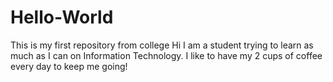 # Hello-World
This is my first repository from college
Hi I am a student trying to learn as much as I can on Information Technology.
I like to have my 2 cups of coffee every day to keep me going!
